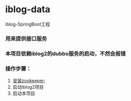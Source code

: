 # iblog-data
iblog-SpringBoot工程

### 用来提供接口服务

### 本项目依赖iblog2的dubbo服务的启动，不然会报错

### 操作步骤：
 1. [安装zookeeper](https://github.com/f981545521/iblog2/blob/master/iblog-notes/src/main/%E6%9E%B6%E6%9E%84%E6%95%B4%E5%90%88/zookeeper.md);
 2. 启动iblog2项目
 3. 启动本项目
